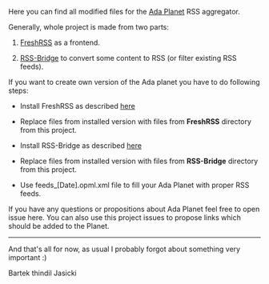 Here you can find all modified files for the [Ada
Planet](https://www.laeran.pl/adaplanet) RSS aggregator.

Generally, whole project is made from two parts:

1. [FreshRSS](https://freshrss.org/) as a frontend.

2. [RSS-Bridge](https://github.com/RSS-Bridge/rss-bridge) to convert some
   content to RSS (or filter existing RSS feeds).

If you want to create own version of the Ada planet you have to do following
steps:

* Install FreshRSS as described [here](https://freshrss.github.io/FreshRSS/en/admins/02_Installation.html)

* Replace files from installed version with files from **FreshRSS** directory from this project.

* Install RSS-Bridge as described [here](https://github.com/RSS-Bridge/rss-bridge/wiki/Installation)

* Replace files from installed version with files from **RSS-Bridge** directory
  from this project.

* Use feeds\_[Date].opml.xml file to fill your Ada Planet with proper RSS feeds.

If you have any questions or propositions about Ada Planet feel free to open
issue here. You can also use this project issues to propose links which should
be added to the Planet.

----

And that's all for now, as usual I probably forgot about something very
important :)

Bartek thindil Jasicki
